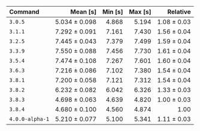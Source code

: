 | Command | Mean [s] | Min [s] | Max [s] | Relative |
|:---|---:|---:|---:|---:|
| `3.0.5` | 5.034 ± 0.098 | 4.868 | 5.194 | 1.08 ± 0.03 |
| `3.1.1` | 7.292 ± 0.091 | 7.161 | 7.430 | 1.56 ± 0.04 |
| `3.2.5` | 7.445 ± 0.043 | 7.379 | 7.499 | 1.59 ± 0.04 |
| `3.3.9` | 7.550 ± 0.088 | 7.456 | 7.730 | 1.61 ± 0.04 |
| `3.5.4` | 7.474 ± 0.108 | 7.267 | 7.601 | 1.60 ± 0.04 |
| `3.6.3` | 7.216 ± 0.086 | 7.102 | 7.380 | 1.54 ± 0.04 |
| `3.8.1` | 7.200 ± 0.058 | 7.121 | 7.312 | 1.54 ± 0.04 |
| `3.8.2` | 6.232 ± 0.082 | 6.042 | 6.326 | 1.33 ± 0.03 |
| `3.8.3` | 4.698 ± 0.063 | 4.639 | 4.820 | 1.00 ± 0.03 |
| `3.8.4` | 4.680 ± 0.100 | 4.560 | 4.874 | 1.00 |
| `4.0.0-alpha-1` | 5.210 ± 0.077 | 5.100 | 5.341 | 1.11 ± 0.03 |
